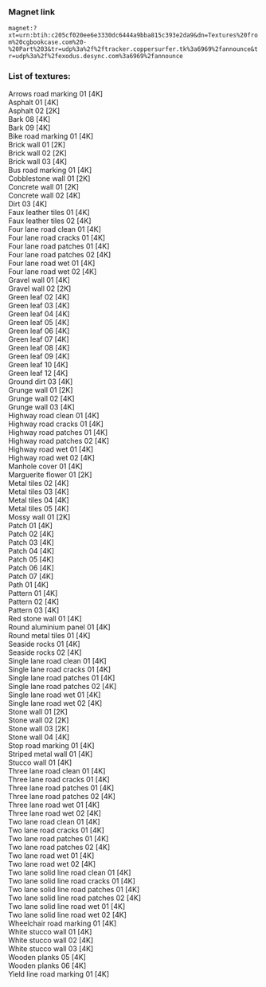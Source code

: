 ### Magnet link
`magnet:?xt=urn:btih:c205cf020ee6e3330dc6444a9bba815c393e2da9&dn=Textures%20from%20cgbookcase.com%20-%20Part%203&tr=udp%3a%2f%2ftracker.coppersurfer.tk%3a6969%2fannounce&tr=udp%3a%2f%2fexodus.desync.com%3a6969%2fannounce`  
  
### List of textures:
  
Arrows road marking 01 [4K]  
Asphalt 01 [4K]  
Asphalt 02 [2K]  
Bark 08 [4K]  
Bark 09 [4K]  
Bike road marking 01 [4K]  
Brick wall 01 [2K]  
Brick wall 02 [2K]  
Brick wall 03 [4K]  
Bus road marking 01 [4K]  
Cobblestone wall 01 [2K]  
Concrete wall 01 [2K]  
Concrete wall 02 [4K]  
Dirt 03 [4K]  
Faux leather tiles 01 [4K]  
Faux leather tiles 02 [4K]  
Four lane road clean 01 [4K]  
Four lane road cracks 01 [4K]  
Four lane road patches 01 [4K]  
Four lane road patches 02 [4K]  
Four lane road wet 01 [4K]  
Four lane road wet 02 [4K]  
Gravel wall 01 [4K]  
Gravel wall 02 [2K]  
Green leaf 02 [4K]  
Green leaf 03 [4K]  
Green leaf 04 [4K]  
Green leaf 05 [4K]  
Green leaf 06 [4K]  
Green leaf 07 [4K]  
Green leaf 08 [4K]  
Green leaf 09 [4K]  
Green leaf 10 [4K]  
Green leaf 12 [4K]  
Ground dirt 03 [4K]  
Grunge wall 01 [2K]  
Grunge wall 02 [4K]  
Grunge wall 03 [4K]  
Highway road clean 01 [4K]  
Highway road cracks 01 [4K]  
Highway road patches 01 [4K]  
Highway road patches 02 [4K]  
Highway road wet 01 [4K]  
Highway road wet 02 [4K]  
Manhole cover 01 [4K]  
Marguerite flower 01 [2K]  
Metal tiles 02 [4K]  
Metal tiles 03 [4K]  
Metal tiles 04 [4K]  
Metal tiles 05 [4K]  
Mossy wall 01 [2K]  
Patch 01 [4K]  
Patch 02 [4K]  
Patch 03 [4K]  
Patch 04 [4K]  
Patch 05 [4K]  
Patch 06 [4K]  
Patch 07 [4K]  
Path 01 [4K]  
Pattern 01 [4K]  
Pattern 02 [4K]  
Pattern 03 [4K]  
Red stone wall 01 [4K]  
Round aluminium panel 01 [4K]  
Round metal tiles 01 [4K]  
Seaside rocks 01 [4K]  
Seaside rocks 02 [4K]  
Single lane road clean 01 [4K]  
Single lane road cracks 01 [4K]  
Single lane road patches 01 [4K]  
Single lane road patches 02 [4K]  
Single lane road wet 01 [4K]  
Single lane road wet 02 [4K]  
Stone wall 01 [2K]  
Stone wall 02 [2K]  
Stone wall 03 [2K]  
Stone wall 04 [4K]  
Stop road marking 01 [4K]  
Striped metal wall 01 [4K]  
Stucco wall 01 [4K]  
Three lane road clean 01 [4K]  
Three lane road cracks 01 [4K]  
Three lane road patches 01 [4K]  
Three lane road patches 02 [4K]  
Three lane road wet 01 [4K]  
Three lane road wet 02 [4K]  
Two lane road clean 01 [4K]  
Two lane road cracks 01 [4K]  
Two lane road patches 01 [4K]  
Two lane road patches 02 [4K]  
Two lane road wet 01 [4K]  
Two lane road wet 02 [4K]  
Two lane solid line road clean 01 [4K]  
Two lane solid line road cracks 01 [4K]  
Two lane solid line road patches 01 [4K]  
Two lane solid line road patches 02 [4K]  
Two lane solid line road wet 01 [4K]  
Two lane solid line road wet 02 [4K]  
Wheelchair road marking 01 [4K]  
White stucco wall 01 [4K]  
White stucco wall 02 [4K]  
White stucco wall 03 [4K]  
Wooden planks 05 [4K]  
Wooden planks 06 [4K]  
Yield line road marking 01 [4K]
